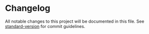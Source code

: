 # Changelog

All notable changes to this project will be documented in this file. See [standard-version](https://github.com/conventional-changelog/standard-version) for commit guidelines.

<!-- CHANGELOG WILL BE AUTOMATICALLY UPDATED BY SEMANTIC-RELEASE -->